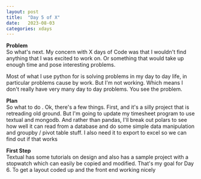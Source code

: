 ```yaml
---
layout: post
title:  "Day 5 of X"
date:   2023-08-03
categories: xdays
---
```

**Problem**  
So what's next. My concern with X days of Code was that I wouldn't find anything that I was excited to work on. Or something that would take up enough time and pose interesting problems.

Most of what I use python for is solving problems in my day to day life, in particular problems cause by work. But I'm not working. Which means I don't really have very many day to day problems. You see the problem.

**Plan**  
So what to do . Ok, there's a few things. First, and it's a silly project that is retreading old ground. But I'm going to update my timesheet program to use textual and mongodb.
And rather than pandas, I'll break out polars to see how well it can read from a database and do some simple data manipulation and groupby / pivot table stuff. I also need it to export to excel so we can find out if that works

**First Step**  
Textual has some tutorials on design and also has a sample project with a stopwatch which can easily be copied and modified. That's my goal for Day 6. To get a layout coded up and the front end working nicely